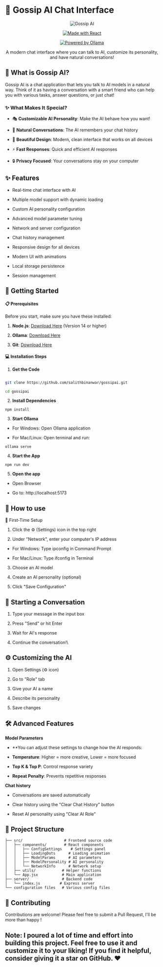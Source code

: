 # 🌊 Gossip AI Chat Interface

<div align="center">

![Gossip AI](https://img.shields.io/badge/Gossip-AI-00FFFF?style=for-the-badge)

[![Made with React](https://img.shields.io/badge/Made_with-React_18-61DAFB?style=for-the-badge&logo=react)](https://reactjs.org/)

[![Powered by Ollama](https://img.shields.io/badge/Powered_by-Ollama-black?style=for-the-badge)](https://ollama.ai/)

A modern chat interface where you can talk to AI, customize its personality, and have natural conversations!

</div>

## 🎯 What is Gossip AI?

Gossip AI is a chat application that lets you talk to AI models in a natural way. Think of it as having a conversation with a smart friend who can help you with various tasks, answer questions, or just chat!

### ✨ What Makes It Special?

- 🎭 **Customizable AI Personality**: Make the AI behave how you want!

- 💬 **Natural Conversations**: The AI remembers your chat history

- 🎨 **Beautiful Design**: Modern, clean interface that works on all devices

- ⚡ **Fast Responses**: Quick and efficient AI responses

- 🔒 **Privacy Focused**: Your conversations stay on your computer

## ✨ Features

- Real-time chat interface with AI

- Multiple model support with dynamic loading

- Custom AI personality configuration

- Advanced model parameter tuning

- Network and server configuration

- Chat history management

- Responsive design for all devices

- Modern UI with animations

- Local storage persistence

- Session management

## 🚀 Getting Started

#### 📋 Prerequisites

Before you start, make sure you have these installed:

1. **Node.js**: [Download Here](https://nodejs.org/) (Version 14 or higher)

2. **Ollama**: [Download Here](https://ollama.ai/)

3. **Git**: [Download Here](https://git-scm.com/)

#### 💻 Installation Steps

1. **Get the Code**

```bash

git clone https://github.com/salithbinanwar/gossipai.git

cd gossipai

```

2. **Install Dependencies**

`npm install `

3. **Start Ollama**

- For Windows: Open Ollama application

- For Mac/Linux: Open terminal and run:

`ollama serve`

4. **Start the App**

`npm run dev`

5. **Open the app**

- Open Browser

- Go to: http://localhost:5173

## 📱 How to use

🔧 First-Time Setup

1. Click the ⚙️ (Settings) icon in the top right

2. Under "Network", enter your computer's IP address

- For Windows: Type ipconfig in Command Prompt

- For Mac/Linux: Type ifconfig in Terminal

3. Choose an AI model

4. Create an AI personality (optional)

5. Click "Save Configuration"

## 💭 Starting a Conversation

1. Type your message in the input box

2. Press "Send" or hit Enter

3. Wait for AI's response

4. Continue the conversation!\

## ⚙️ Customizing the AI

1. Open Settings (⚙️ icon)

2. Go to "Role" tab

3. Give your AI a name

4. Describe its personality

5. Save changes

## 🛠️ Advanced Features

**Model Parameters**

- \*\*You can adjust these settings to change how the AI responds:

- **Temperature**: Higher = more creative, Lower = more focused

- **Top K & Top P**: Control response variety

- **Repeat Penalty**: Prevents repetitive responses

**Chat history**

- Conversations are saved automatically

- Clear history using the "Clear Chat History" button

- Reset AI personality using "Clear AI Role"

## 📁 Project Structure

```gossip-ai/
├── src/                   # Frontend source code
│   ├── components/        # React components
│   │   ├── ConfigSettings    # Settings panel
│   │   ├── LoadingDots      # Loading animation
│   │   ├── ModelParams      # AI parameters
│   │   ├── ModelPersonality # AI personality
│   │   └── NetworkInfo      # Network setup
│   ├── utils/            # Helper functions
│   └── App.jsx           # Main application
├── server/               # Backend code
│   └── index.js         # Express server
└── configuration files   # Various config files
```

## 🤝 Contributing

Contributions are welcome! Please feel free to submit a Pull Request, I'll be more than happy !

## Note: I poured a lot of time and effort into building this project. Feel free to use it and customize it to your liking! If you find it helpful, consider giving it a star on GitHub. ❤️
